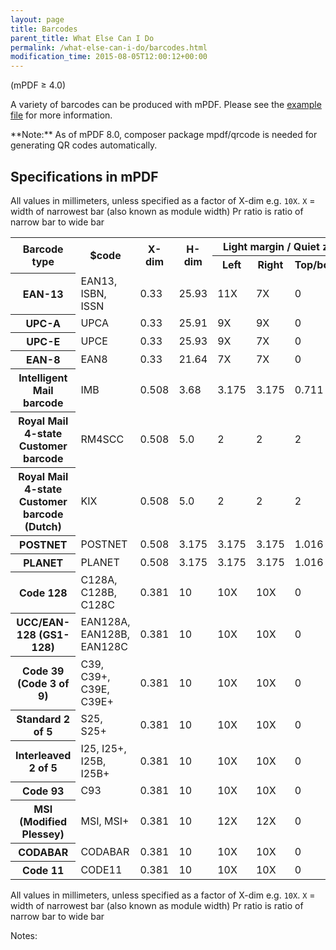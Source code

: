 ```yaml
---
layout: page
title: Barcodes
parent_title: What Else Can I Do
permalink: /what-else-can-i-do/barcodes.html
modification_time: 2015-08-05T12:00:12+00:00
---
```


(mPDF &ge; 4.0)

A variety of barcodes can be produced with mPDF. Please see
the <a href="https://github.com/mpdf/mpdf-examples/blob/master/example37_barcodes.php">example file</a> for
more information.

<div class="alert alert-info" role="alert" markdown="1">
  **Note:** As of mPDF 8.0, composer package mpdf/qrcode is needed for generating QR codes automatically.
</div>

## Specifications in mPDF

All values in millimeters, unless specified as a factor of X-dim e.g. `10X`.
`X` = width of narrowest bar (also known as module width)
Pr ratio is ratio of narrow bar to wide bar

<table class="table">
<tbody>
<tr>
  <th rowspan="2">Barcode type</th>
  <th rowspan="2"><span class="parameter">$code</span></th>
  <th rowspan="2">X-dim</th>
  <th rowspan="2">H-dim</th>
  <th colspan="3">Light margin / Quiet zone</th>
  <th rowspan="2" markdown="1">
  D:A:F:T[^5]
  </th>
  <th rowspan="2">Pr ratio</th>
</tr>
<tr>
  <th>Left</th>
  <th>Right</th>
  <th>Top/bottom</th>
</tr>
<tr>
  <th>EAN-13</th>
  <td>EAN13, ISBN, ISSN</td>
  <td>0.33</td>
  <td>25.93</td>
  <td>11X</td>
  <td>7X</td>
  <td>0</td>
  <td> </td>
  <td> </td>
</tr>
<tr>
  <th>UPC-A</th>
  <td>UPCA</td>
  <td>0.33</td>
  <td>25.91</td>
  <td>9X</td>
  <td>9X</td>
  <td>0</td>
  <td> </td>
  <td> </td>
</tr>
<tr>
  <th>UPC-E</th>
  <td>UPCE</td>
  <td>0.33</td>
  <td>25.93</td>
  <td>9X</td>
  <td>7X</td>
  <td>0</td>
  <td> </td>
  <td> </td>
</tr>
<tr>
  <th>EAN-8</th>
  <td>EAN8</td>
  <td>0.33</td>
  <td>21.64</td>
  <td>7X</td>
  <td>7X</td>
  <td>0</td>
  <td> </td>
  <td> </td>
</tr>
<tr>
  <th>Intelligent Mail barcode</th>
  <td>IMB</td>
  <td>0.508</td>
  <td>3.68</td>
  <td>3.175</td>
  <td>3.175</td>
  <td>0.711</td>
  <td>2:2:3:1</td>
  <td markdown="1">
  [^4]
  </td>
</tr>
<tr>
  <th>Royal Mail 4-state Customer barcode</th>
  <td>RM4SCC</td>
  <td>0.508</td>
  <td>5.0</td>
  <td>2</td>
  <td>2</td>
  <td>2</td>
  <td>5:5:8:2</td>
  <td markdown="1">
  [^4]
  </td>
</tr>
<tr>
  <th>Royal Mail 4-state Customer barcode (Dutch)</th>
  <td>KIX</td>
  <td>0.508</td>
  <td>5.0</td>
  <td>2</td>
  <td>2</td>
  <td>2</td>
  <td>5:5:8:2</td>
  <td markdown="1">
  [^4]
  </td>
</tr>
<tr>
  <th>POSTNET</th>
  <td>POSTNET</td>
  <td>0.508</td>
  <td>3.175</td>
  <td>3.175</td>
  <td>3.175</td>
  <td>1.016</td>
  <td>5:2</td>
  <td> </td>
</tr>
<tr>
  <th>PLANET</th>
  <td>PLANET</td>
  <td>0.508</td>
  <td>3.175</td>
  <td>3.175</td>
  <td>3.175</td>
  <td>1.016</td>
  <td>5:2</td>
  <td> </td>
</tr>
<tr>
  <th>Code 128</th>
  <td>C128A, C128B, C128C</td>
  <td>0.381</td>
  <td>10</td>
  <td>10X</td>
  <td>10X</td>
  <td>0</td>
  <td> </td>
  <td>-</td>
</tr>
<tr>
  <th>UCC/EAN-128 (GS1-128)</th>
  <td>EAN128A, EAN128B, EAN128C</td>
  <td>0.381</td>
  <td>10</td>
  <td>10X</td>
  <td>10X</td>
  <td>0</td>
  <td> </td>
  <td>-</td>
</tr>
<tr>
  <th>Code 39 (Code 3 of 9)</th>
  <td>C39, C39+, C39E, C39E+</td>
  <td>0.381</td>
  <td>10</td>
  <td>10X</td>
  <td>10X</td>
  <td>0</td>
  <td> </td>
  <td markdown="1">
  2.5[^1]
  </td>
</tr>
<tr>
  <th>Standard 2 of 5</th>
  <td>S25, S25+</td>
  <td>0.381</td>
  <td>10</td>
  <td>10X</td>
  <td>10X</td>
  <td>0</td>
  <td> </td>
  <td markdown="1">
  3[^2]
  </td>
</tr>
<tr>
  <th>Interleaved 2 of 5</th>
  <td>I25, I25+, I25B, I25B+</td>
  <td>0.381</td>
  <td>10</td>
  <td>10X</td>
  <td>10X</td>
  <td>0</td>
  <td> </td>
  <td markdown="1">
  2.5[^1]
  </td>
</tr>
<tr>
  <th>Code 93</th>
  <td>C93</td>
  <td>0.381</td>
  <td>10</td>
  <td>10X</td>
  <td>10X</td>
  <td>0</td>
  <td> </td>
  <td>-</td>
</tr>
<tr>
  <th>MSI (Modified Plessey)</th>
  <td>MSI, MSI+</td>
  <td>0.381</td>
  <td>10</td>
  <td>12X</td>
  <td>12X</td>
  <td>0</td>
  <td> </td>
  <td>-</td>
</tr>
<tr>
  <th>CODABAR</th>
  <td>CODABAR</td>
  <td>0.381</td>
  <td>10</td>
  <td>10X</td>
  <td>10X</td>
  <td>0</td>
  <td> </td>
  <td markdown="1">
  2.5[^1]
  </td>
</tr>
<tr>
  <th>Code 11</th>
  <td>CODE11</td>
  <td>0.381</td>
  <td>10</td>
  <td>10X</td>
  <td>10X</td>
  <td>0</td>
  <td> </td>
  <td markdown="1">
  3[^3]
  </td>
</tr>
</tbody>
</table>

All values in millimeters, unless specified as a factor of X-dim e.g. `10X`.
`X` = width of narrowest bar (also known as module width)
Pr ratio is ratio of narrow bar to wide bar

Notes:

[^1]: Code specification: 1:2 - 1:3 (> 2.2 if X < 0.5mm)
[^2]: Code specification: 1:3 - 1:4.5
[^3]: Code specification: 2.24 - 3.5
[^4]: Bars per inch (determines bar/gap ratio, gap width) = 22
[^5]: Ratio of bar heights: Descender, Ascender, Full, Tracker (or Full:Half bar)
